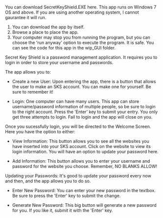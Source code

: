 You can download SecretKeyShield.EXE here.
This app runs on Windows 7 OS and above. If you are using another operating system, I cannot gaurantee it will run.

1. You can download the app by itself.
2. Browse a place to place the app.
3. Your computer may stop you from running the program, but you can choose the 'run anyway' option to execute the program. It is safe. You can see the code for this app in the wip_GUI folder.


Secret Key Shield is a password management application. It requires you to login in order to store your username and passwords.

The app allows you to:

- Create a new User:
  Upon entering the app, there is a button that allows the user to make an SKS account. You can make one for yourself. Be sure to remember it!
  
- Login:
  One computer can have many users. This app can store username/password information of multiple people, so be sure to login to the right account. Press the 'Enter'     key to submit your entry. You only get three attempts to login. Fail to login and the app will close on you. 
  
Once you sucessfully login, you will be directed to the Welcome Screen. Here you have the option to either:

- View Information:
  This button allows you to see all the websites you have inserted into your SKS account. Click on the website to view its login information. You will have an option     to update your password here.
  
- Add Information:
  This button allows you to enter your username and password for the website you choose. Remember, NO BLANKS ALLOW!
  
 Updating your Passwords:
 It's good to update your password every now and then, and the app allows you to do so.
 
 - Enter New Password:
   You can enter your new password in the textbox. Be sure to press the 'Enter' key to submit the change.
   
 - Generate New Password:
   This big button will generate a new password for you. If you like it, submit it with the 'Enter' key.
 
 
 
 
  
  
